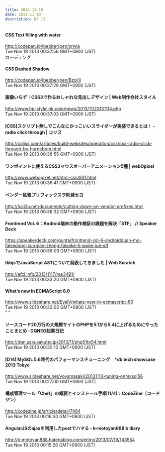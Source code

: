 ```yaml
---
title: 2013-11-19
date: 2013-11-19
description: B! 13
---
```


#### CSS Text filling with water
http://codepen.io/lbebber/pen/xrwja<br>
Tue Nov 19 2013 00:37:56 GMT+0900 (JST)<br>
ローディング


#### CSS Dashed Shadow
http://codepen.io/lbebber/pen/BzoHi<br>
Tue Nov 19 2013 00:37:29 GMT+0900 (JST)<br>


#### 画像いらず！CSS3で作るおしゃれな見出しデザイン | Web制作会社スタイル
http://www.hp-stylelink.com/news/2013/11/20131114.php<br>
Tue Nov 19 2013 00:37:03 GMT+0900 (JST)<br>


####   [CSS]スクリプト無しでこんなにかっこいいスライダーが実装できるとは！ -radio click through | コリス
http://coliss.com/articles/build-websites/operation/css/css-radio-click-through-by-hornebom.html<br>
Tue Nov 19 2013 00:36:55 GMT+0900 (JST)<br>


#### ワンポイントに使えるCSS3マウスオーバーアニメーション5種 | webOpixel
http://www.webopixel.net/html-css/831.html<br>
Tue Nov 19 2013 00:36:41 GMT+0900 (JST)<br>


#### ベンダー拡張プリフィックスヲ削減セヨ
http://hail2u.net/documents/cutting-down-on-vendor-prefixes.html<br>
Tue Nov 19 2013 00:36:32 GMT+0900 (JST)<br>


#### Frontrend Vol. 6：Android端末の動作検証の課題を解決「STF」 // Speaker Deck
https://speakerdeck.com/gunta/frontrend-vol-6-androidduan-mo-falsedong-zuo-jian-zheng-falseke-ti-wojie-jue-stf<br>
Tue Nov 19 2013 00:36:09 GMT+0900 (JST)<br>


####                 tkbjsでJavaScript ASTについて発表してきました | Web Scratch            
http://efcl.info/2013/1117/res3481/<br>
Tue Nov 19 2013 00:33:20 GMT+0900 (JST)<br>


#### What’s new in ECMAScript 6.0
http://www.slideshare.net/EyalV/whats-new-in-ecmascript-60<br>
Tue Nov 19 2013 00:33:02 GMT+0900 (JST)<br>
“ ”


####  ソースコード20万行の大規模サイトのPHPを5.1から5.4に上げるためにやったことまとめ ·  DQNEO起業日記
http://dqn.sakusakutto.jp/2013/11/php51to54.html<br>
Tue Nov 19 2013 00:30:10 GMT+0900 (JST)<br>


#### [D14] MySQL 5.6時代のパフォーマンスチューニング　*db tech showcase 2013 Tokyo
http://www.slideshare.net/yoyamasaki/20131110-tuning-onmysql56<br>
Tue Nov 19 2013 00:27:00 GMT+0900 (JST)<br>


#### 構成管理ツール「Chef」の概要とインストール手順 (1/4)：CodeZine（コードジン）
http://codezine.jp/article/detail/7484<br>
Tue Nov 19 2013 00:16:30 GMT+0900 (JST)<br>


#### AngularJSのajaxを利用したpostでハマる - k-motoyan888's diary
http://k-motoyan888.hatenablog.com/entry/2013/07/19/143554<br>
Tue Nov 19 2013 00:15:26 GMT+0900 (JST)<br>


